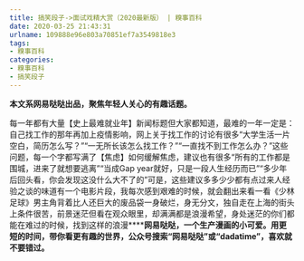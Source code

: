 ```yaml
---
title: 搞笑段子->面试戏精大赏（2020最新版） | 糗事百科
date: 2020-03-25 21:43:31
urlname: 109888e96e803a70851ef7a3549818e3
tags: 
- 糗事百科
categories:
- 糗事百科
- 搞笑段子
---
```

****本文系网易哒哒出品，聚焦年轻人关心的有趣话题。****

每一年都有大量【史上最难就业年】新闻标题但大家都知道，最难的一年一定是：自己找工作的那年再加上疫情影响，网上关于找工作的讨论有很多“大学生活一片空白，简历怎么写？”“一无所长该怎么找工作？”“一直找不到工作怎么办？”这些问题，每一个字都写满了【焦虑】如何缓解焦虑，建议也有很多“所有的工作都是围城，进来了就想要逃离”“当成Gap year就好，只是一段人生经历而已”“多少年后回头看，你会发现这没什么大不了的”可是，这些建议多多少少都有点过来人经验之谈的味道有一个电影片段，我每次感到艰难的时候，就会翻出来看一看《少林足球》男主角背着比人还巨大的废品袋一身破烂，身无分文，独自走在上海的街头上条件很苦，前景迷茫但看在观众眼里，却满满都是浪漫希望，身处迷茫的你们都能在难过的时候，找到这样的浪漫******网易哒哒，一个生产漫画的小可爱。用更短的时间，带你看更有趣的世界，公众号搜索“网易哒哒”或“dadatime”，喜欢就不要错过。**


